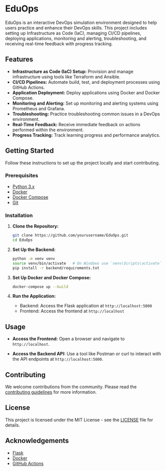 # EduOps

EduOps is an interactive DevOps simulation environment designed to help users practice and enhance their DevOps skills. This project includes setting up Infrastructure as Code (IaC), managing CI/CD pipelines, deploying applications, monitoring and alerting, troubleshooting, and receiving real-time feedback with progress tracking.

## Features

- **Infrastructure as Code (IaC) Setup:** Provision and manage infrastructure using tools like Terraform and Ansible.
- **CI/CD Pipelines:** Automate build, test, and deployment processes using GitHub Actions.
- **Application Deployment:** Deploy applications using Docker and Docker Compose.
- **Monitoring and Alerting:** Set up monitoring and alerting systems using Prometheus and Grafana.
- **Troubleshooting:** Practice troubleshooting common issues in a DevOps environment.
- **Real-Time Feedback:** Receive immediate feedback on actions performed within the environment.
- **Progress Tracking:** Track learning progress and performance analytics.

## Getting Started

Follow these instructions to set up the project locally and start contributing.

### Prerequisites

- [Python 3.x](https://www.python.org/)
- [Docker](https://www.docker.com/)
- [Docker Compose](https://docs.docker.com/compose/)
- [Git](https://git-scm.com/)

### Installation

1. **Clone the Repository:**

    ```sh
    git clone https://github.com/yourusername/EduOps.git
    cd EduOps
    ```

2. **Set Up the Backend:**

    ```sh
    python -m venv venv
    source venv/bin/activate   # On Windows use `venv\Scripts\activate`
    pip install -r backend/requirements.txt
    ```

3. **Set Up Docker and Docker Compose:**

    ```sh
    docker-compose up --build
    ```

4. **Run the Application:**

    - Backend: Access the Flask application at `http://localhost:5000`
    - Frontend: Access the frontend at `http://localhost`

## Usage

- **Access the Frontend:**
  Open a browser and navigate to `http://localhost`.

- **Access the Backend API:**
  Use a tool like Postman or curl to interact with the API endpoints at `http://localhost:5000`.

## Contributing

We welcome contributions from the community. Please read the [contributing guidelines](CONTRIBUTING.md) for more information.

## License

This project is licensed under the MIT License - see the [LICENSE](LICENSE) file for details.

## Acknowledgements

- [Flask](https://flask.palletsprojects.com/)
- [Docker](https://www.docker.com/)
- [GitHub Actions](https://github.com/features/actions)


